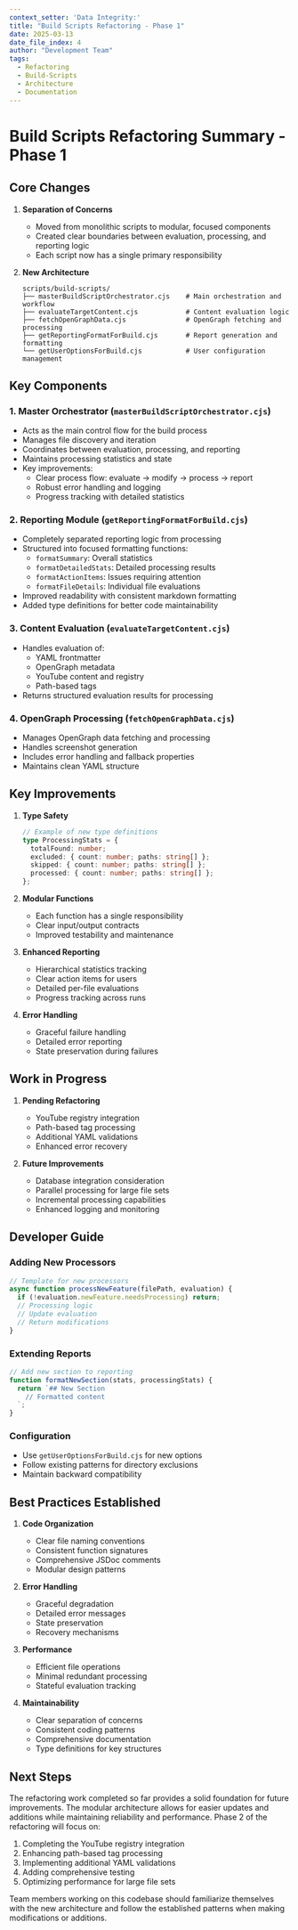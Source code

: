 ```yaml
---
context_setter: 'Data Integrity:'
title: "Build Scripts Refactoring - Phase 1"
date: 2025-03-13
date_file_index: 4
author: "Development Team"
tags:
  - Refactoring
  - Build-Scripts
  - Architecture
  - Documentation
---
```


# Build Scripts Refactoring Summary - Phase 1

## Core Changes

1. **Separation of Concerns**
   - Moved from monolithic scripts to modular, focused components
   - Created clear boundaries between evaluation, processing, and reporting logic
   - Each script now has a single primary responsibility

2. **New Architecture**
   ```
   scripts/build-scripts/
   ├── masterBuildScriptOrchestrator.cjs    # Main orchestration and workflow
   ├── evaluateTargetContent.cjs            # Content evaluation logic
   ├── fetchOpenGraphData.cjs               # OpenGraph fetching and processing
   ├── getReportingFormatForBuild.cjs       # Report generation and formatting
   └── getUserOptionsForBuild.cjs           # User configuration management
   ```

## Key Components

### 1. Master Orchestrator (`masterBuildScriptOrchestrator.cjs`)
- Acts as the main control flow for the build process
- Manages file discovery and iteration
- Coordinates between evaluation, processing, and reporting
- Maintains processing statistics and state
- Key improvements:
  - Clear process flow: evaluate → modify → process → report
  - Robust error handling and logging
  - Progress tracking with detailed statistics

### 2. Reporting Module (`getReportingFormatForBuild.cjs`)
- Completely separated reporting logic from processing
- Structured into focused formatting functions:
  - `formatSummary`: Overall statistics
  - `formatDetailedStats`: Detailed processing results
  - `formatActionItems`: Issues requiring attention
  - `formatFileDetails`: Individual file evaluations
- Improved readability with consistent markdown formatting
- Added type definitions for better code maintainability

### 3. Content Evaluation (`evaluateTargetContent.cjs`)
- Handles evaluation of:
  - YAML frontmatter
  - OpenGraph metadata
  - YouTube content and registry
  - Path-based tags
- Returns structured evaluation results for processing

### 4. OpenGraph Processing (`fetchOpenGraphData.cjs`)
- Manages OpenGraph data fetching and processing
- Handles screenshot generation
- Includes error handling and fallback properties
- Maintains clean YAML structure

## Key Improvements

1. **Type Safety**
   ```typescript
   // Example of new type definitions
   type ProcessingStats = {
     totalFound: number;
     excluded: { count: number; paths: string[] };
     skipped: { count: number; paths: string[] };
     processed: { count: number; paths: string[] };
   };
   ```

2. **Modular Functions**
   - Each function has a single responsibility
   - Clear input/output contracts
   - Improved testability and maintenance

3. **Enhanced Reporting**
   - Hierarchical statistics tracking
   - Clear action items for users
   - Detailed per-file evaluations
   - Progress tracking across runs

4. **Error Handling**
   - Graceful failure handling
   - Detailed error reporting
   - State preservation during failures

## Work in Progress

1. **Pending Refactoring**
   - YouTube registry integration
   - Path-based tag processing
   - Additional YAML validations
   - Enhanced error recovery

2. **Future Improvements**
   - Database integration consideration
   - Parallel processing for large file sets
   - Incremental processing capabilities
   - Enhanced logging and monitoring

## Developer Guide

### Adding New Processors

```javascript
// Template for new processors
async function processNewFeature(filePath, evaluation) {
  if (!evaluation.newFeature.needsProcessing) return;
  // Processing logic
  // Update evaluation
  // Return modifications
}
```

### Extending Reports

```javascript
// Add new section to reporting
function formatNewSection(stats, processingStats) {
  return `## New Section
    // Formatted content
  `;
}
```

### Configuration
- Use `getUserOptionsForBuild.cjs` for new options
- Follow existing patterns for directory exclusions
- Maintain backward compatibility

## Best Practices Established

1. **Code Organization**
   - Clear file naming conventions
   - Consistent function signatures
   - Comprehensive JSDoc comments
   - Modular design patterns

2. **Error Handling**
   - Graceful degradation
   - Detailed error messages
   - State preservation
   - Recovery mechanisms

3. **Performance**
   - Efficient file operations
   - Minimal redundant processing
   - Stateful evaluation tracking

4. **Maintainability**
   - Clear separation of concerns
   - Consistent coding patterns
   - Comprehensive documentation
   - Type definitions for key structures

## Next Steps

The refactoring work completed so far provides a solid foundation for future improvements. The modular architecture allows for easier updates and additions while maintaining reliability and performance. Phase 2 of the refactoring will focus on:

1. Completing the YouTube registry integration
2. Enhancing path-based tag processing
3. Implementing additional YAML validations
4. Adding comprehensive testing
5. Optimizing performance for large file sets

Team members working on this codebase should familiarize themselves with the new architecture and follow the established patterns when making modifications or additions.
